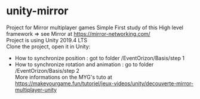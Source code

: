 # unity-mirror
Project for Mirror multiplayer games
Simple First study of this High level framework => see Mirror at https://mirror-networking.com/ <br>
Project is using Unity 2019.4 LTS <br>
Clone the project, open it in Unity: <br>
- How to synchronize position : got to folder /EventOrizon/Basis/step 1 <br>
- How to synchronize rotation and animation : go to folder /EventOrizon/Basis/step 2 <br>
More informations on the MYG's tuto at https://makeyourgame.fun/tutoriel/jeux-videos/unity/decouverte-mirror-multiplayer-unity
